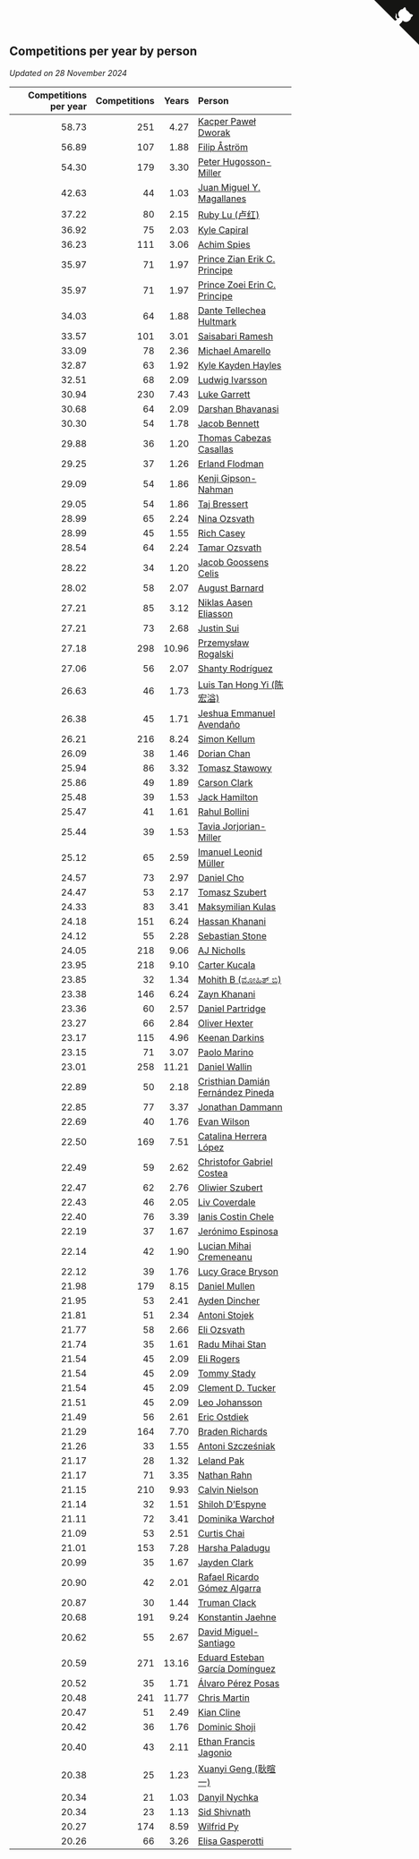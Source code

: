 ## Competitions per year by person

*Updated on 28 November 2024*

| Competitions per year | Competitions | Years | Person |
| ---: | ---: | ---: | :--- |
| 58.73 | 251 | 4.27 | [Kacper Paweł Dworak](https://www.worldcubeassociation.org/persons/2020DWOR01) |
| 56.89 | 107 | 1.88 | [Filip Åström](https://www.worldcubeassociation.org/persons/2023ASTR01) |
| 54.30 | 179 | 3.30 | [Peter Hugosson-Miller](https://www.worldcubeassociation.org/persons/2021HUGO01) |
| 42.63 | 44 | 1.03 | [Juan Miguel Y. Magallanes](https://www.worldcubeassociation.org/persons/2023MAGA09) |
| 37.22 | 80 | 2.15 | [Ruby Lu (卢红)](https://www.worldcubeassociation.org/persons/2022LURU01) |
| 36.92 | 75 | 2.03 | [Kyle Capiral](https://www.worldcubeassociation.org/persons/2022CAPI02) |
| 36.23 | 111 | 3.06 | [Achim Spies](https://www.worldcubeassociation.org/persons/2021SPIE01) |
| 35.97 | 71 | 1.97 | [Prince Zian Erik C. Principe](https://www.worldcubeassociation.org/persons/2022PRIN08) |
| 35.97 | 71 | 1.97 | [Prince Zoei Erin C. Principe](https://www.worldcubeassociation.org/persons/2022PRIN09) |
| 34.03 | 64 | 1.88 | [Dante Tellechea Hultmark](https://www.worldcubeassociation.org/persons/2023HULT01) |
| 33.57 | 101 | 3.01 | [Saisabari Ramesh](https://www.worldcubeassociation.org/persons/2021RAME01) |
| 33.09 | 78 | 2.36 | [Michael Amarello](https://www.worldcubeassociation.org/persons/2022AMAR09) |
| 32.87 | 63 | 1.92 | [Kyle Kayden Hayles](https://www.worldcubeassociation.org/persons/2022HAYL02) |
| 32.51 | 68 | 2.09 | [Ludwig Ivarsson](https://www.worldcubeassociation.org/persons/2022IVAR01) |
| 30.94 | 230 | 7.43 | [Luke Garrett](https://www.worldcubeassociation.org/persons/2017GARR05) |
| 30.68 | 64 | 2.09 | [Darshan Bhavanasi](https://www.worldcubeassociation.org/persons/2022BHAV01) |
| 30.30 | 54 | 1.78 | [Jacob Bennett](https://www.worldcubeassociation.org/persons/2023BENN04) |
| 29.88 | 36 | 1.20 | [Thomas Cabezas Casallas](https://www.worldcubeassociation.org/persons/2023CASA08) |
| 29.25 | 37 | 1.26 | [Erland Flodman](https://www.worldcubeassociation.org/persons/2023FLOD01) |
| 29.09 | 54 | 1.86 | [Kenji Gipson-Nahman](https://www.worldcubeassociation.org/persons/2023GIPS01) |
| 29.05 | 54 | 1.86 | [Taj Bressert](https://www.worldcubeassociation.org/persons/2023BRES01) |
| 28.99 | 65 | 2.24 | [Nina Ozsvath](https://www.worldcubeassociation.org/persons/2022OZSV03) |
| 28.99 | 45 | 1.55 | [Rich Casey](https://www.worldcubeassociation.org/persons/2023CASE06) |
| 28.54 | 64 | 2.24 | [Tamar Ozsvath](https://www.worldcubeassociation.org/persons/2022OZSV04) |
| 28.22 | 34 | 1.20 | [Jacob Goossens Celis](https://www.worldcubeassociation.org/persons/2023CELI06) |
| 28.02 | 58 | 2.07 | [August Barnard](https://www.worldcubeassociation.org/persons/2022BARN21) |
| 27.21 | 85 | 3.12 | [Niklas Aasen Eliasson](https://www.worldcubeassociation.org/persons/2021ELIA01) |
| 27.21 | 73 | 2.68 | [Justin Sui](https://www.worldcubeassociation.org/persons/2022SUIJ01) |
| 27.18 | 298 | 10.96 | [Przemysław Rogalski](https://www.worldcubeassociation.org/persons/2013ROGA02) |
| 27.06 | 56 | 2.07 | [Shanty Rodríguez](https://www.worldcubeassociation.org/persons/2022CUBI01) |
| 26.63 | 46 | 1.73 | [Luis Tan Hong Yi (陈宏溢)](https://www.worldcubeassociation.org/persons/2023YILU01) |
| 26.38 | 45 | 1.71 | [Jeshua Emmanuel Avendaño](https://www.worldcubeassociation.org/persons/2023AVEN01) |
| 26.21 | 216 | 8.24 | [Simon Kellum](https://www.worldcubeassociation.org/persons/2016KELL12) |
| 26.09 | 38 | 1.46 | [Dorian Chan](https://www.worldcubeassociation.org/persons/2023DORI01) |
| 25.94 | 86 | 3.32 | [Tomasz Stawowy](https://www.worldcubeassociation.org/persons/2021STAW01) |
| 25.86 | 49 | 1.89 | [Carson Clark](https://www.worldcubeassociation.org/persons/2023CLAR02) |
| 25.48 | 39 | 1.53 | [Jack Hamilton](https://www.worldcubeassociation.org/persons/2023HAMI08) |
| 25.47 | 41 | 1.61 | [Rahul Bollini](https://www.worldcubeassociation.org/persons/2023BOLL01) |
| 25.44 | 39 | 1.53 | [Tavia Jorjorian-Miller](https://www.worldcubeassociation.org/persons/2023JORJ01) |
| 25.12 | 65 | 2.59 | [Imanuel Leonid Müller](https://www.worldcubeassociation.org/persons/2022MULL02) |
| 24.57 | 73 | 2.97 | [Daniel Cho](https://www.worldcubeassociation.org/persons/2021CHOD01) |
| 24.47 | 53 | 2.17 | [Tomasz Szubert](https://www.worldcubeassociation.org/persons/2022SZUB02) |
| 24.33 | 83 | 3.41 | [Maksymilian Kulas](https://www.worldcubeassociation.org/persons/2021KULA02) |
| 24.18 | 151 | 6.24 | [Hassan Khanani](https://www.worldcubeassociation.org/persons/2018KHAN26) |
| 24.12 | 55 | 2.28 | [Sebastian Stone](https://www.worldcubeassociation.org/persons/2022STON09) |
| 24.05 | 218 | 9.06 | [AJ Nicholls](https://www.worldcubeassociation.org/persons/2015NICH04) |
| 23.95 | 218 | 9.10 | [Carter Kucala](https://www.worldcubeassociation.org/persons/2015KUCA01) |
| 23.85 | 32 | 1.34 | [Mohith B (ಮೋಹಿತ್ ಬಿ)](https://www.worldcubeassociation.org/persons/2023BMOH01) |
| 23.38 | 146 | 6.24 | [Zayn Khanani](https://www.worldcubeassociation.org/persons/2018KHAN28) |
| 23.36 | 60 | 2.57 | [Daniel Partridge](https://www.worldcubeassociation.org/persons/2022PART02) |
| 23.27 | 66 | 2.84 | [Oliver Hexter](https://www.worldcubeassociation.org/persons/2022HEXT01) |
| 23.17 | 115 | 4.96 | [Keenan Darkins](https://www.worldcubeassociation.org/persons/2019DARK02) |
| 23.15 | 71 | 3.07 | [Paolo Marino](https://www.worldcubeassociation.org/persons/2021MARI04) |
| 23.01 | 258 | 11.21 | [Daniel Wallin](https://www.worldcubeassociation.org/persons/2013WALL03) |
| 22.89 | 50 | 2.18 | [Cristhian Damián Fernández Pineda](https://www.worldcubeassociation.org/persons/2022PINE05) |
| 22.85 | 77 | 3.37 | [Jonathan Dammann](https://www.worldcubeassociation.org/persons/2021DAMM01) |
| 22.69 | 40 | 1.76 | [Evan Wilson](https://www.worldcubeassociation.org/persons/2023WILS11) |
| 22.50 | 169 | 7.51 | [Catalina Herrera López](https://www.worldcubeassociation.org/persons/2017LOPE31) |
| 22.49 | 59 | 2.62 | [Christofor Gabriel Costea](https://www.worldcubeassociation.org/persons/2022COST03) |
| 22.47 | 62 | 2.76 | [Oliwier Szubert](https://www.worldcubeassociation.org/persons/2022SZUB01) |
| 22.43 | 46 | 2.05 | [Liv Coverdale](https://www.worldcubeassociation.org/persons/2022COVE02) |
| 22.40 | 76 | 3.39 | [Ianis Costin Chele](https://www.worldcubeassociation.org/persons/2021CHEL01) |
| 22.19 | 37 | 1.67 | [Jerónimo Espinosa](https://www.worldcubeassociation.org/persons/2023ESPI07) |
| 22.14 | 42 | 1.90 | [Lucian Mihai Cremeneanu](https://www.worldcubeassociation.org/persons/2023CREM01) |
| 22.12 | 39 | 1.76 | [Lucy Grace Bryson](https://www.worldcubeassociation.org/persons/2023BRYS01) |
| 21.98 | 179 | 8.15 | [Daniel Mullen](https://www.worldcubeassociation.org/persons/2016MULL04) |
| 21.95 | 53 | 2.41 | [Ayden Dincher](https://www.worldcubeassociation.org/persons/2022DINC01) |
| 21.81 | 51 | 2.34 | [Antoni Stojek](https://www.worldcubeassociation.org/persons/2022STOJ03) |
| 21.77 | 58 | 2.66 | [Eli Ozsvath](https://www.worldcubeassociation.org/persons/2022OZSV01) |
| 21.74 | 35 | 1.61 | [Radu Mihai Stan](https://www.worldcubeassociation.org/persons/2023STAN09) |
| 21.54 | 45 | 2.09 | [Eli Rogers](https://www.worldcubeassociation.org/persons/2022ROGE05) |
| 21.54 | 45 | 2.09 | [Tommy Stady](https://www.worldcubeassociation.org/persons/2022STAD01) |
| 21.54 | 45 | 2.09 | [Clement D. Tucker](https://www.worldcubeassociation.org/persons/2022TUCK09) |
| 21.51 | 45 | 2.09 | [Leo Johansson](https://www.worldcubeassociation.org/persons/2022JOHA08) |
| 21.49 | 56 | 2.61 | [Eric Ostdiek](https://www.worldcubeassociation.org/persons/2022OSTD01) |
| 21.29 | 164 | 7.70 | [Braden Richards](https://www.worldcubeassociation.org/persons/2017RICH02) |
| 21.26 | 33 | 1.55 | [Antoni Szcześniak](https://www.worldcubeassociation.org/persons/2023SZCZ04) |
| 21.17 | 28 | 1.32 | [Leland Pak](https://www.worldcubeassociation.org/persons/2023PAKL02) |
| 21.17 | 71 | 3.35 | [Nathan Rahn](https://www.worldcubeassociation.org/persons/2021RAHN01) |
| 21.15 | 210 | 9.93 | [Calvin Nielson](https://www.worldcubeassociation.org/persons/2014NIEL03) |
| 21.14 | 32 | 1.51 | [Shiloh D’Espyne](https://www.worldcubeassociation.org/persons/2023DESP01) |
| 21.11 | 72 | 3.41 | [Dominika Warchoł](https://www.worldcubeassociation.org/persons/2021WARC01) |
| 21.09 | 53 | 2.51 | [Curtis Chai](https://www.worldcubeassociation.org/persons/2022CHAI02) |
| 21.01 | 153 | 7.28 | [Harsha Paladugu](https://www.worldcubeassociation.org/persons/2017PALA08) |
| 20.99 | 35 | 1.67 | [Jayden Clark](https://www.worldcubeassociation.org/persons/2023CLAR13) |
| 20.90 | 42 | 2.01 | [Rafael Ricardo Gómez Algarra](https://www.worldcubeassociation.org/persons/2022ALGA01) |
| 20.87 | 30 | 1.44 | [Truman Clack](https://www.worldcubeassociation.org/persons/2023CLAC02) |
| 20.68 | 191 | 9.24 | [Konstantin Jaehne](https://www.worldcubeassociation.org/persons/2015JAEH01) |
| 20.62 | 55 | 2.67 | [David Miguel-Santiago](https://www.worldcubeassociation.org/persons/2022MIGU02) |
| 20.59 | 271 | 13.16 | [Eduard Esteban García Domínguez](https://www.worldcubeassociation.org/persons/2011EDUA01) |
| 20.52 | 35 | 1.71 | [Álvaro Pérez Posas](https://www.worldcubeassociation.org/persons/2023POSA01) |
| 20.48 | 241 | 11.77 | [Chris Martin](https://www.worldcubeassociation.org/persons/2013MART03) |
| 20.47 | 51 | 2.49 | [Kian Cline](https://www.worldcubeassociation.org/persons/2022CLIN01) |
| 20.42 | 36 | 1.76 | [Dominic Shoji](https://www.worldcubeassociation.org/persons/2023SHOJ01) |
| 20.40 | 43 | 2.11 | [Ethan Francis Jagonio](https://www.worldcubeassociation.org/persons/2022JAGO03) |
| 20.38 | 25 | 1.23 | [Xuanyi Geng (耿暄一)](https://www.worldcubeassociation.org/persons/2023GENG02) |
| 20.34 | 21 | 1.03 | [Danyil Nychka](https://www.worldcubeassociation.org/persons/2023NYCH01) |
| 20.34 | 23 | 1.13 | [Sid Shivnath](https://www.worldcubeassociation.org/persons/2023SHIV05) |
| 20.27 | 174 | 8.59 | [Wilfrid Py](https://www.worldcubeassociation.org/persons/2016PYWI01) |
| 20.26 | 66 | 3.26 | [Elisa Gasperotti](https://www.worldcubeassociation.org/persons/2021GASP01) |


<a href="https://github.com/jonatanklosko/wca_statistics" class="github-corner" aria-label="View source on Github"><svg width="80" height="80" viewBox="0 0 250 250" style="fill:#151513; color:#fff; position: absolute; top: 0; border: 0; right: 0;" aria-hidden="true"><path d="M0,0 L115,115 L130,115 L142,142 L250,250 L250,0 Z"></path><path d="M128.3,109.0 C113.8,99.7 119.0,89.6 119.0,89.6 C122.0,82.7 120.5,78.6 120.5,78.6 C119.2,72.0 123.4,76.3 123.4,76.3 C127.3,80.9 125.5,87.3 125.5,87.3 C122.9,97.6 130.6,101.9 134.4,103.2" fill="currentColor" style="transform-origin: 130px 106px;" class="octo-arm"></path><path d="M115.0,115.0 C114.9,115.1 118.7,116.5 119.8,115.4 L133.7,101.6 C136.9,99.2 139.9,98.4 142.2,98.6 C133.8,88.0 127.5,74.4 143.8,58.0 C148.5,53.4 154.0,51.2 159.7,51.0 C160.3,49.4 163.2,43.6 171.4,40.1 C171.4,40.1 176.1,42.5 178.8,56.2 C183.1,58.6 187.2,61.8 190.9,65.4 C194.5,69.0 197.7,73.2 200.1,77.6 C213.8,80.2 216.3,84.9 216.3,84.9 C212.7,93.1 206.9,96.0 205.4,96.6 C205.1,102.4 203.0,107.8 198.3,112.5 C181.9,128.9 168.3,122.5 157.7,114.1 C157.9,116.9 156.7,120.9 152.7,124.9 L141.0,136.5 C139.8,137.7 141.6,141.9 141.8,141.8 Z" fill="currentColor" class="octo-body"></path></svg></a><style>.github-corner:hover .octo-arm{animation:octocat-wave 560ms ease-in-out}@keyframes octocat-wave{0%,100%{transform:rotate(0)}20%,60%{transform:rotate(-25deg)}40%,80%{transform:rotate(10deg)}}@media (max-width:500px){.github-corner:hover .octo-arm{animation:none}.github-corner .octo-arm{animation:octocat-wave 560ms ease-in-out}}</style>
